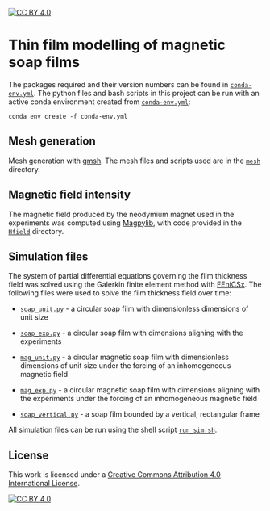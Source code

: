 [![CC BY 4.0][cc-by-shield]][cc-by]

# Thin film modelling of magnetic soap films

The packages required and their version numbers can be found in [`conda-env.yml`](conda-env.yml).
The python files and bash scripts in this project can be run with an active conda environment created from [`conda-env.yml`](conda-env.yml):
```
conda env create -f conda-env.yml
```

## Mesh generation

Mesh generation with [gmsh](https://gmsh.info/). The mesh files and scripts used are in the [`mesh`](mesh) directory.

## Magnetic field intensity

The magnetic field produced by the neodymium magnet used in the experiments was computed using [Magpylib](https://magpylib.readthedocs.io/en/latest/), with code provided in the [`Hfield`](Hfield) directory.

## Simulation files

The system of partial differential equations governing the film thickness field was solved using the Galerkin finite element method with [FEniCSx](https://fenicsproject.org/). The following files were used to solve the film thickness field over time:

* [`soap_unit.py`](soap_unit.py) - a circular soap film with dimensionless dimensions of unit size

* [`soap_exp.py`](soap_exp.py) - a circular soap film with dimensions aligning with the experiments

* [`mag_unit.py`](mag_unit.py) - a circular magnetic soap film with dimensionless dimensions of unit size under the forcing of an inhomogeneous magnetic field

* [`mag_exp.py`](mag_exp.py) - a circular magnetic soap film with dimensions aligning with the experiments under the forcing of an inhomogeneous magnetic field

* [`soap_vertical.py`](soap_vertical.py) - a soap film bounded by a vertical, rectangular frame 

All simulation files can be run using the shell script [`run_sim.sh`](run_sim.sh).

## License

This work is licensed under a
[Creative Commons Attribution 4.0 International License][cc-by].

[![CC BY 4.0][cc-by-image]][cc-by]

[cc-by]: http://creativecommons.org/licenses/by/4.0/
[cc-by-image]: https://i.creativecommons.org/l/by/4.0/88x31.png
[cc-by-shield]: https://img.shields.io/badge/License-CC%20BY%204.0-lightgrey.svg
